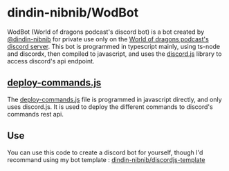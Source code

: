 # dindin-nibnib/WodBot
WodBot (World of dragons podcast's discord bot) is a bot created by [@dindin-nibnib](https://github.com/dindin-nibnib) for private use only on the [World of dragons podcast's discord server](https://discord.gg/auvtYxBEdk).
This bot is programmed in typescript mainly, using ts-node and discordx, then compiled to javascript, and uses the [discord.js](discord.js.org) library to access discord's api endpoint.
## [deploy-commands.js](https://github.com/dindin-nibnib/WodBot/deploy-commands.js)
The [deploy-commands.js](https://github.com/dindin-nibnib/WodBot/deploy-commands.js) file is programmed in javascript directly, and only uses discord.js. It is used to deploy the different commands to discord's commands rest api.
## Use
You can use this code to create a discord bot for yourself, though I'd recommand using my bot template : [dindin-nibnib/discordjs-template](https://github.com/dindin-nibnib/discordjs-template)
